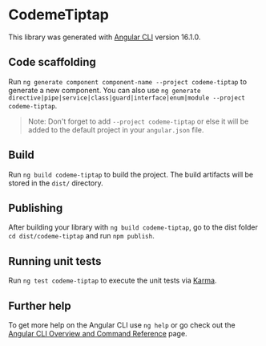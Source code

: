 # CodemeTiptap

This library was generated with [Angular CLI](https://github.com/angular/angular-cli) version 16.1.0.

## Code scaffolding

Run `ng generate component component-name --project codeme-tiptap` to generate a new component. You can also use `ng generate directive|pipe|service|class|guard|interface|enum|module --project codeme-tiptap`.
> Note: Don't forget to add `--project codeme-tiptap` or else it will be added to the default project in your `angular.json` file. 

## Build

Run `ng build codeme-tiptap` to build the project. The build artifacts will be stored in the `dist/` directory.

## Publishing

After building your library with `ng build codeme-tiptap`, go to the dist folder `cd dist/codeme-tiptap` and run `npm publish`.

## Running unit tests

Run `ng test codeme-tiptap` to execute the unit tests via [Karma](https://karma-runner.github.io).

## Further help

To get more help on the Angular CLI use `ng help` or go check out the [Angular CLI Overview and Command Reference](https://angular.io/cli) page.
